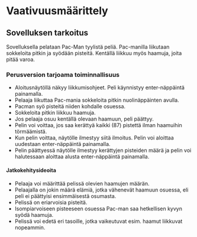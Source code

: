 # Vaativuusmäärittely

## Sovelluksen tarkoitus

Sovelluksella pelataan Pac-Man tyylistä peliä. Pac-manilla liikutaan sokkeloita pitkin ja syödään pisteitä. 
Kentällä liikkuu myös haamuja, joita pitää varoa. 


### Perusversion tarjoama toiminnallisuus

- Aloitusnäytöllä näkyy liikkumisohjeet. Peli käynnistyy enter-näppäintä painamalla.
- Pelaaja liikuttaa Pac-mania sokkeloita pitkin nuolinäppäinten avulla. 
- Pacman syö pisteitä niiden kohdalle osuessa.
- Sokkeloita pitkin liikkuu haamuja.
- Jos pelaaja osuu kentällä olevaan haamuun, peli päättyy.
- Pelin voi voittaa, jos saa kerättyä kaikki (87) pistettä ilman haamuihin törmäämistä.
- Kun pelin voittaa, näytölle ilmestyy siitä ilmoitus. Pelin voi aloittaa uudestaan enter-näppäintä painamalla.
- Pelin päättyessä näytölle ilmestyy kerättyjen pisteiden määrä ja pelin voi halutessaan aloittaa alusta
  enter-näppäintä painamalla. 


#### Jatkokehitysideoita

- Pelaaja voi määrittää pelissä olevien haamujen määrän. 
- Pelaajalla on jokin määrä elämiä, jotka vähenevät haamuun osuessa, eli peli ei päättyisi ensimmäisestä osumasta.
- Pelissä on eriarvoisia pisteitä.
- Isompiarvoiseen pisteeseen osuessa Pac-man saa hetkellisen kyvyn syödä haamuja.
- Pelissä voi edetä eri tasoille, jotka vaikeutuvat esim. haamut liikkuvat nopeammin. 
  
